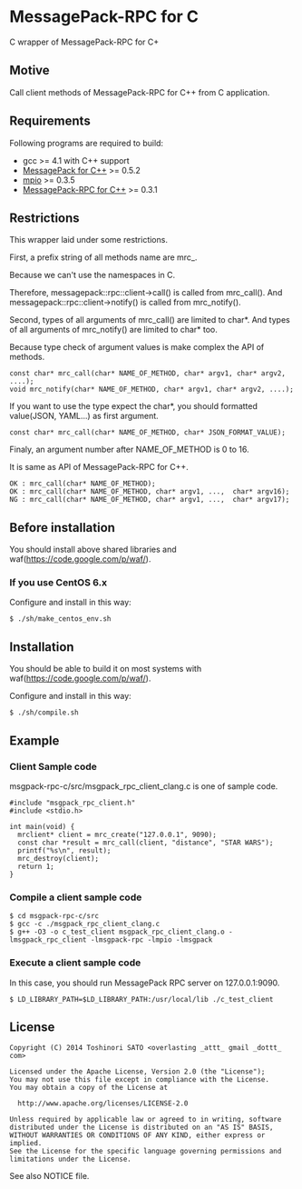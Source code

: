 MessagePack-RPC for C
=======================

C wrapper of MessagePack-RPC for C+
## Motive

Call client methods of MessagePack-RPC for C++ from C application.

## Requirements

Following programs are required to build:

- gcc >= 4.1 with C++ support
- [MessagePack for C++](http://msgpack.org/) >= 0.5.2
- [mpio](http://github.com/frsyuki/mpio) >= 0.3.5
- [MessagePack-RPC for C++](https://github.com/msgpack-rpc/msgpack-rpc-cpp/) >= 0.3.1

## Restrictions

This wrapper laid under some restrictions.

First, a prefix string of all methods name are mrc_.

Because we can't use the namespaces in C.

Therefore, messagepack::rpc::client->call() is called from mrc_call().
And messagepack::rpc::client->notify() is called from mrc_notify().

Second, types of all arguments of mrc_call() are limited to char*.
And types of all arguments of mrc_notify() are limited to char* too.

Because type check of argument values is make complex the API of methods.

    const char* mrc_call(char* NAME_OF_METHOD, char* argv1, char* argv2, ....);
    void mrc_notify(char* NAME_OF_METHOD, char* argv1, char* argv2, ....);

If you want to use the type expect the char*, you should formatted value(JSON, YAML...) as first argument.

    const char* mrc_call(char* NAME_OF_METHOD, char* JSON_FORMAT_VALUE);

Finaly, an argument number after NAME_OF_METHOD is 0 to 16.

It is same as API of MessagePack-RPC for C++.

    OK : mrc_call(char* NAME_OF_METHOD);
    OK : mrc_call(char* NAME_OF_METHOD, char* argv1, ...,  char* argv16);
    NG : mrc_call(char* NAME_OF_METHOD, char* argv1, ...,  char* argv17);

## Before installation

You should install above shared libraries and waf(https://code.google.com/p/waf/).

### If you use CentOS 6.x

Configure and install in this way:

    $ ./sh/make_centos_env.sh

## Installation

You should be able to build it on most systems with waf(https://code.google.com/p/waf/).

Configure and install in this way:

    $ ./sh/compile.sh

## Example

### Client Sample code

msgpack-rpc-c/src/msgpack_rpc_client_clang.c is one of sample code.

    #include "msgpack_rpc_client.h"
    #include <stdio.h>

    int main(void) {
      mrclient* client = mrc_create("127.0.0.1", 9090);
      const char *result = mrc_call(client, "distance", "STAR WARS");
      printf("%s\n", result);
      mrc_destroy(client);
      return 1;
    }

### Compile a client sample code

    $ cd msgpack-rpc-c/src
    $ gcc -c ./msgpack_rpc_client_clang.c
    $ g++ -O3 -o c_test_client msgpack_rpc_client_clang.o -lmsgpack_rpc_client -lmsgpack-rpc -lmpio -lmsgpack

### Execute a client sample code

In this case, you should run MessagePack RPC server on 127.0.0.1:9090.

    $ LD_LIBRARY_PATH=$LD_LIBRARY_PATH:/usr/local/lib ./c_test_client

## License

    Copyright (C) 2014 Toshinori SATO <overlasting _attt_ gmail _dottt_ com>

    Licensed under the Apache License, Version 2.0 (the "License");
    You may not use this file except in compliance with the License.
    You may obtain a copy of the License at

      http://www.apache.org/licenses/LICENSE-2.0

    Unless required by applicable law or agreed to in writing, software
    distributed under the License is distributed on an "AS IS" BASIS,
    WITHOUT WARRANTIES OR CONDITIONS OF ANY KIND, either express or implied.
    See the License for the specific language governing permissions and
    limitations under the License.

See also NOTICE file.
